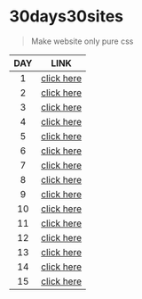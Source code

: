 # 30days30sites

> Make website only pure css

DAY | LINK
:--:|:--:
1   | [click here](https://day01diegobatista.netlify.com/ "day 1")
2   | [click here](https://day02diegobatista.netlify.com/ "day 2")
3   | [click here](https://day03diegobatista.netlify.com/ "day 3")
4   | [click here](https://day04diegobatista.netlify.com/ "day 4")
5   | [click here](https://day05diegobatista.netlify.com/ "day 5")
6   | [click here](https://day06diegobatista.netlify.com/ "day 6")
7   | [click here](https://day07diegobatista.netlify.com/ "day 7")
8   | [click here](https://day08diegobatista.netlify.com "day 8")
9   | [click here](https://day09diegobatista.netlify.com "day 9")
10   | [click here](https://day10diegobatista.netlify.com "day 10")
11   | [click here](https://day11diegobatista.netlify.com "day 11")
12   | [click here](https://day12diegobatista.netlify.com "day 12")
13   | [click here](https://day13diegobatista.netlify.com "day 13")
14   | [click here](https://day14diegobatista.netlify.com "day 14")
15   | [click here](https://day15diegobatista.netlify.com "day 15")
